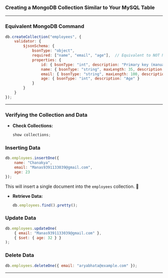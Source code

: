 ### **Creating a MongoDB Collection Similar to Your MySQL Table**

---

### **Equivalent MongoDB Command**
```javascript
db.createCollection("employees", {
    validator: {
        $jsonSchema: {
            bsonType: "object",
            required: ["name", "email", "age"],  // Equivalent to NOT NULL in MySQL
            properties: {
                id: { bsonType: "int", description: "Primary key (manually handled)" },
                name: { bsonType: "string", maxLength: 35, description: "Name (max 35 chars, NOT NULL)" },
                email: { bsonType: "string", maxLength: 100, description: "Unique email" },
                age: { bsonType: "int", description: "Age" }
            }
        }
    }
});
```

---

### **Verifying the Collection and Data**
- **Check Collections:**
  ```javascript
  show collections;
  ```

### **Inserting Data**

```javascript
db.employees.insertOne({
    name: "Chanakya",
    email: "Manas9391133039@gmail.com",
    age: 23
});
```

This will insert a single document into the `employees` collection. 🚀
- **Retrieve Data:**
  ```javascript
  db.employees.find().pretty();
  ```
### **Update Data**
```javascript
db.employees.updateOne(
    { email: "Manas9391133039@gmail.com" },  
    { $set: { age: 32 } }
);
```

### **Delete Data**
```javascript
db.employees.deleteOne({ email: "aryabhata@example.com" });
```
---
